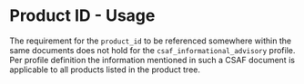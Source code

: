 # Product ID - Usage

The requirement for the `product_id` to be referenced somewhere within the same documents does not hold for the `csaf_informational_advisory` profile.
Per profile definition the information mentioned in such a CSAF document is applicable to all products listed in the product tree.
